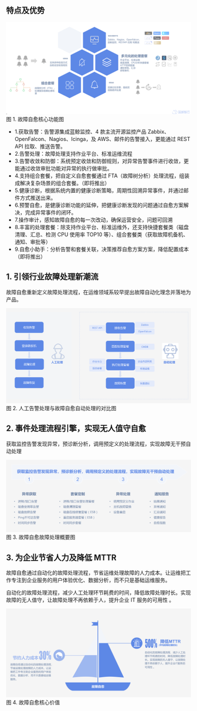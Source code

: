 ## 特点及优势

![core-function](media/core-function.png)
图 1. 故障自愈核心功能图


- 1.获取告警：告警源集成蓝鲸监控、4 款主流开源监控产品 Zabbix、OpenFalcon、Nagios、Icinga，及 AWS、邮件的告警接入，更能通过 REST API 拉取、推送告警。
- 2.告警处理：故障处理支持作业平台、标准运维流程
- 3.告警收敛和防御：系统预定收敛和防御规则，对异常告警事件进行收敛，更能通过收敛审批功能对异常的执行做审批。
- 4.支持组合套餐，把自定义自愈套餐通过 FTA（故障树分析）处理流程，组装成解决复杂场景的组合套餐。（即将推出）
- 5.健康诊断，根据系统内置的健康诊断策略，周期性回溯异常事件，并通过邮件方式推送出来。
- 6.预警自愈，是健康诊断功能的延伸，把健康诊断发现的问题通过自愈方案解决，完成异常事件的闭环。
- 7.操作审计，感知故障自愈的每一次改动，确保运营安全，问题可回溯
- 8.丰富的处理套餐：除支持作业平台、标准运维外，还支持快捷套餐类（磁盘清理、汇总、检测 CPU 使用率 TOP10 等）、组合套餐类（获取故障机备机、通知、审批等）
- 9.自愈小助手：分析告警和套餐关联，决策推荐自愈方案方案，降低配置成本 （即将推出）

## 1. 引领行业故障处理新潮流
故障自愈重新定义故障处理流程，在运维领域系较早提出故障自动化理念并落地为产品。

![lead-trend](media/lead-trend.png)
                        图 2. 人工告警处理与故障自愈自动处理的对比图

## 2. 事件处理流程引擎，实现无人值守自愈

获取监控告警发现异常，预诊断分析，调用预定义的处理流程，实现故障无干预自动处理

![enginee](media/enginee.png)
图 3. 故障自愈故障处理概要图



## 3. 为企业节省人力及降低 MTTR

故障自愈通过自动化的故障处理流程，节省运维处理故障的人力成本。让运维把工作专注到企业服务的用户体验优化、数据分析，而不只是基础运维服务。 

自动化的故障处理流程，减少人工处理环节耗费的时间，降低故障处理时长。实现故障的无人值守，让故障处理不再依赖于人，提升企业 IT 服务的可用性 。

![reduce_mtt](media/reduce_mttr.png)
图 4. 故障自愈核心价值


